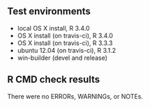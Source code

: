 ## Test environments
* local OS X install, R 3.4.0
* OS X install (on travis-ci), R 3.4.0
* OS X install (on travis-ci), R 3.3.3
* ubuntu 12.04 (on travis-ci), R 3.1.2
* win-builder (devel and release)

## R CMD check results
There were no ERRORs, WARNINGs, or NOTEs.
